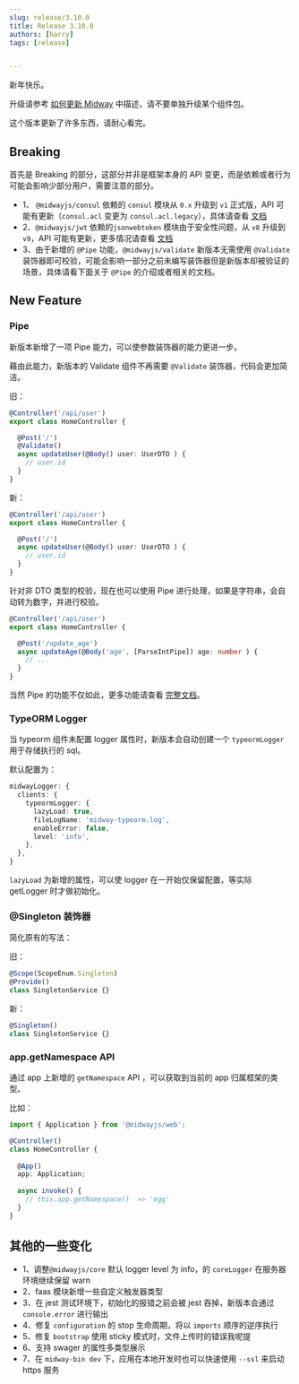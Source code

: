 ```yaml
---
slug: release/3.10.0
title: Release 3.10.0
authors: [harry]
tags: [release]


---
```


新年快乐。

升级请参考  [如何更新 Midway](/docs/how_to_update_midway) 中描述，请不要单独升级某个组件包。

这个版本更新了许多东西，请耐心看完。



## Breaking

首先是 Breaking 的部分，这部分并非是框架本身的 API 变更，而是依赖或者行为可能会影响少部分用户，需要注意的部分。

- 1、 `@midwayjs/consul` 依赖的 `consul` 模块从 `0.x` 升级到 `v1` 正式版，API 可能有更新（`consul.acl` 变更为 `consul.acl.legacy`），具体请查看 [文档](https://github.com/silas/node-consul#acl-legacy)
- 2、`@midwayjs/jwt` 依赖的`jsonwebtoken` 模块由于安全性问题，从 `v8` 升级到 `v9`，API 可能有更新，更多情况请查看 [文档](https://github.com/midwayjs/midway/pull/2595)
- 3、由于新增的 `@Pipe` 功能，`@midwayjs/validate` 新版本无需使用 `@Validate` 装饰器即可校验，可能会影响一部分之前未编写装饰器但是新版本却被验证的场景，具体请看下面关于 `@Pipe` 的介绍或者相关的文档。



## New Feature



### Pipe

新版本新增了一项 Pipe 能力，可以使参数装饰器的能力更进一步。

藉由此能力，新版本的 Validate 组件不再需要 `@Validate` 装饰器，代码会更加简洁。

旧：

```typescript
@Controller('/api/user')
export class HomeController {

  @Post('/')
  @Validate()
  async updateUser(@Body() user: UserDTO ) {
    // user.id
  }
}
```

新：

```typescript
@Controller('/api/user')
export class HomeController {

  @Post('/')
  async updateUser(@Body() user: UserDTO ) {
    // user.id
  }
}
```

针对非 DTO 类型的校验，现在也可以使用 Pipe 进行处理，如果是字符串，会自动转为数字，并进行校验。

```typescript
@Controller('/api/user')
export class HomeController {

  @Post('/update_age')
  async updateAge(@Body('age', [ParseIntPipe]) age: number ) {
    // ...
  }
}
```

当然 Pipe 的功能不仅如此，更多功能请查看 [完整文档](/docs/pipe)。



### TypeORM Logger

当 typeorm 组件未配置 logger 属性时，新版本会自动创建一个 `typeormLogger` 用于存储执行的 sql。

默认配置为：

```typescript
midwayLogger: {
  clients: {
    typeormLogger: {
      lazyLoad: true,
      fileLogName: 'midway-typeorm.log',
      enableError: false,
      level: 'info',
    },
  },
}
```

`lazyLoad` 为新增的属性，可以使 logger 在一开始仅保留配置，等实际 getLogger 时才做初始化。



### @Singleton 装饰器

简化原有的写法：

旧：

```typescript
@Scope(ScopeEnum.Singleton)
@Provide()
class SingletonService {}
```

新：

```typescript
@Singleton()
class SingletonService {}
```



### app.getNamespace API

通过 app 上新增的 `getNamespace` API ，可以获取到当前的 app 归属框架的类型。

比如：

```typescript
import { Application } from '@midwayjs/web';

@Controller()
class HomeController {
  
  @App()
  app: Application;
  
  async invoke() {
    // this.app.getNamespace()  => 'egg'
  }
}
```



## 其他的一些变化

- 1、调整`@midwayjs/core` 默认 logger level 为 info，的 `coreLogger` 在服务器环境继续保留 warn
- 2、faas 模块新增一些自定义触发器类型
- 3、在 jest 测试环境下，初始化的报错之前会被 jest 吞掉，新版本会通过 `console.error` 进行输出
- 4、修复 `configuration` 的 stop 生命周期，将以 `imports` 顺序的逆序执行
- 5、修复 `bootstrap` 使用 sticky 模式时，文件上传时的错误我呢提
- 6、支持 swager 的属性多类型展示
- 7、在 `midway-bin dev` 下，应用在本地开发时也可以快速使用 `--ssl` 来启动 https 服务



